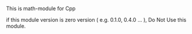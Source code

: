 This is math-module for Cpp

if this module version is zero version ( e.g. 0.1.0, 0.4.0 ... ),
Do Not Use this module.
